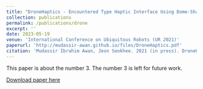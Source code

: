 ```yaml
---
title: "DroneHaptics - Encountered Type Haptic Interface Using Dome-Shaped Drone for 3-DoF Force Feedback"
collection: publications
permalink: /publications/drone
excerpt: ''
date: 2023-05-19
venue: 'International Conference on Ubiquitous Robots (UR 2021)'
paperurl: 'http://mudassir-awan.github.io/files/DroneHaptics.pdf'
citation: 'Mudassir Ibrahim Awan, Jeon Seokhee. 2021 (in press). DroneHaptics - Encountered Type Haptic Interface Using Dome-Shaped Drone for 3-DoF Force Feedback. Seoul, South Korea.'
---
```


This paper is about the number 3. The number 3 is left for future work.

[Download paper here](http://mudassir-awan.github.io/files/DroneHaptics.pdf)

<!-- [Download paper here](https://bengisucagiltay.github.io/files/IDC23_Family_Systems_Theory_BengisuCagiltay.pdf) -->

<!-- [Watch our Paper Talk Here]() -->

<!-- [![Watch our Paper Talk Here]() --> 